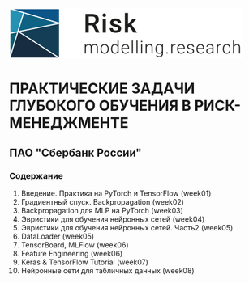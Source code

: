 ![Alt text](readme_data/risk_research.png?raw=true "Title")
# ПРАКТИЧЕСКИЕ ЗАДАЧИ ГЛУБОКОГО ОБУЧЕНИЯ В РИСК-МЕНЕДЖМЕНТЕ
## ПАО "Сбербанк России"

### Содержание

1. Введение. Практика на PyTorch и TensorFlow (week01)
2. Градиентный спуск. Backpropagation (week02)
3. Backpropagation для MLP на PyTorch (week03)
4. Эвристики для обучения нейронных сетей (week04)
5. Эвристики для обучения нейронных сетей. Часть2 (week05)
6. DataLoader (week05)
7. TensorBoard, MLFlow (week06)
8. Feature Engineering (week06)
9. Keras & TensorFlow Tutorial (week07)
10. Нейронные сети для табличных данных (week08)